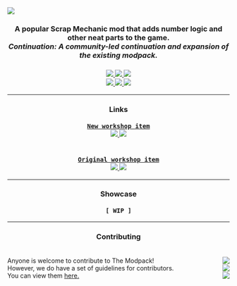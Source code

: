 <img src="https://github.com/SMTheGuild/The-Modpack/blob/master/dist/preview.jpg" align="center">

<h3 align="center">
  A popular Scrap Mechanic mod that adds number logic and other neat parts to the game.<br>
  <i>Continuation: A community-led continuation and expansion of the existing modpack.</i><br>
</h3>

<h3 align="center">
  <a href="https://steamcommunity.com/sharedfiles/filedetails/?id=2448492759">
    <img src="https://img.shields.io/steam/downloads/2448492759?style=for-the-badge&logo=steam">
    <img src="https://img.shields.io/steam/favorites/2448492759?style=for-the-badge&logo=steam">
  </a>
  <a href="https://discord.gg/SVEFyus">
    <img src="https://img.shields.io/discord/706444957099098162?color=7289DA&logo=discord&logoColor=FFFFFF&style=for-the-badge">
  </a>
  <br>
  <a href="https://github.com/SMTheGuild/The-Modpack/releases/latest">
    <img src="https://img.shields.io/github/v/release/SMTheGuild/The-Modpack?include_prereleases&label=latest%20release&logo=github&style=for-the-badge">
    <img src="https://img.shields.io/github/release-date-pre/SMTheGuild/The-Modpack?label=from&style=for-the-badge">
    <img src="https://img.shields.io/badge/game%20version-0.5.1-success?style=for-the-badge">
  </a>
</h3>

<hr>

<h3 align="center">
  Links<br><br>
  <a href="https://steamcommunity.com/sharedfiles/filedetails/?id=2448492759">
    <code>New workshop item</code><br>
    <img src="https://img.shields.io/steam/downloads/2448492759?style=flat">
    <img src="https://img.shields.io/steam/favorites/2448492759?style=flat"><br>
  </a>
  <br><br>
  <a href="https://steamcommunity.com/sharedfiles/filedetails/?id=881254777">
    <code>Original workshop item</code><br>
    <img src="https://img.shields.io/steam/downloads/881254777?style=flat">
    <img src="https://img.shields.io/steam/favorites/881254777?style=flat"><br>
  </a>
</h3>

<hr>

<h3 align="center">
  Showcase<br><br>
  <code>[ WIP ]</code>
</h3>

<hr>


<h3 align="center">
  Contributing<br><br>
</h3>
<p>
  Anyone is welcome to contribute to The Modpack!<a href="https://github.com/SMTheGuild/The-Modpack/graphs/contributors"><img align="right" src="https://img.shields.io/github/contributors-anon/SMTheGuild/The-Modpack"></a><br>
  However, we do have a set of guidelines for contributors.<a href="https://github.com/SMTheGuild/The-Modpack/pulls?q=is%3Aopen+is%3Apr"><img align="right" src="https://img.shields.io/github/issues-pr-raw/SMTheGuild/The-Modpack"></a><br>
  You can view them <a href="https://example.com">here.</a><a href="https://github.com/SMTheGuild/The-Modpack/pulls?q=is%3Apr+is%3Aclosed"><img align="right" src="https://img.shields.io/github/issues-pr-closed-raw/SMTheGuild/The-Modpack"></a>
</p>
